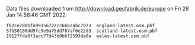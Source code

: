 Data files downloaded from http://download.geofabrik.de/europe on Fri 28 Jan 14:58:46 GMT 2022:

    f02ce780bfa9935672acc6662abc7923  england-latest.osm.pbf
    5fb58180dd9fc9e9a75dd767af6e22d3  scotland-latest.osm.pbf
    19127fda0f3adc77d43b0b6f2593da0a  wales-latest.osm.pbf
